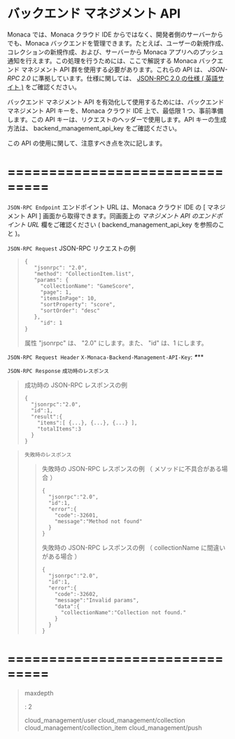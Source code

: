 バックエンド マネジメント API
=============================

Monaca では、Monaca クラウド IDE
からではなく、開発者側のサーバーからでも、Monaca
バックエンドを管理できます。たとえば、ユーザーの新規作成、コレクションの新規作成、および、サーバーから
Monaca
アプリへのプッシュ通知を行えます。この処理を行うためには、ここで解説する
Monaca バックエンド マネジメント API
群を使用する必要があります。これらの API は、 *JSON-RPC 2.0*
に準拠しています。仕様に関しては、 [JSON-RPC 2.0 の仕様 ( 英語サイト
)](http://www.jsonrpc.org/specification) をご確認ください。

<div class="admonition note">

バックエンド マネジメント API を有効化して使用するためには、バックエンド
マネジメント API キーを、Monaca クラウド IDE 上で、最低限 1
つ、事前準備します。この API
キーは、リクエストのヘッダーで使用します。API キーの生成方法は、
backend\_management\_api\_key をご確認ください。

</div>

この API の使用に関して、注意すべき点を次に記します。

===============================
============================================================================================================================
`JSON-RPC Endpoint` エンドポイント URL は、Monaca クラウド IDE の \[
マネジメント API \] 画面から取得できます。同画面上の *マネジメント API
のエンドポイント URL* 欄をご確認ください ( backend\_management\_api\_key
を参照のこと )。

`JSON-RPC Request` JSON-RPC リクエストの例

> ``` {.sourceCode .javascript}
> {
>    "jsonrpc": "2.0",
>    "method": "CollectionItem.list",
>    "params": {
>      "collectionName": "GameScore",
>      "page": 1,
>      "itemsInPage": 10,
>      "sortProperty": "score",
>      "sortOrder": "desc"
>    },
>      "id": 1
> }
> ```
>
> <div class="admonition note">
>
> 属性 "jsonrpc" は、 "2.0" にします。また、 "id" は、1 にします。
>
> </div>

`JSON-RPC Request Header` `X-Monaca-Backend-Management-API-Key`:
*****\******\*\*

`JSON-RPC Response` `成功時のレスポンス`

> 成功時の JSON-RPC レスポンスの例
>
> ``` {.sourceCode .javascript}
> {
>   "jsonrpc":"2.0",
>   "id":1,
>   "result":{
>     "items":[ {...}, {...}, {...} ],
>     "totalItems":3
>   }
> }
> ```

> `失敗時のレスポンス`
>
> > 失敗時の JSON-RPC レスポンスの例 （ メソッドに不具合がある場合 ）
> >
> > ``` {.sourceCode .javascript}
> > {
> >   "jsonrpc":"2.0",
> >   "id":1,
> >   "error":{
> >     "code":-32601,
> >     "message":"Method not found"
> >   }
> > }
> > ```
> >
> > 失敗時の JSON-RPC レスポンスの例 （ collectionName
> > に間違いがある場合 ）
> >
> > ``` {.sourceCode .javascript}
> > {
> >   "jsonrpc":"2.0",
> >   "id":1,
> >   "error":{
> >     "code":-32602,
> >     "message":"Invalid params",
> >     "data":{
> >       "collectionName":"Collection not found."
> >     }
> >   }
> > }
> > ```

===============================
============================================================================================================================

> maxdepth
>
> :   2
>
> cloud\_management/user cloud\_management/collection
> cloud\_management/collection\_item cloud\_management/push
